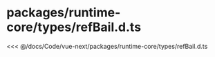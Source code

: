 # packages/runtime-core/types/refBail.d.ts

<<< @/docs/Code/vue-next/packages/runtime-core/types/refBail.d.ts
